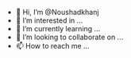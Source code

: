 - 👋 Hi, I’m @Noushadkhanj
- 👀 I’m interested in ...
- 🌱 I’m currently learning ...
- 💞️ I’m looking to collaborate on ...
- 📫 How to reach me ...

<!---
Noushadkhanj/Noushadkhanj is a ✨ special ✨ repository because its `README.md` (this file) appears on your GitHub profile.
You can click the Preview link to take a look at your changes.
--->
